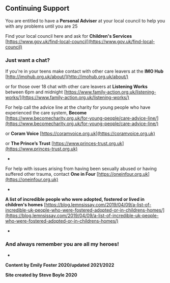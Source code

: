 
## Continuing Support

You are entitled to have a **Personal Adviser** at your local council to help you with any problems until you are 25

Find your local council here and ask for **Children's Services**
[https://www.gov.uk/find-local-council](https://www.gov.uk/find-local-council)


### Just want a chat?

If you're in your teens make contact with other care leavers at the **IMO Hub**
[http://imohub.org.uk/about/](http://imohub.org.uk/about/)

or for those over 18 chat with other care leavers at **Listening Works** between 6pm and midnight [https://www.family-action.org.uk/listening-works/](https://www.family-action.org.uk/listening-works/)



For help call the advice line at the charity for young people who have experienced the care system, **Become** [https://www.becomecharity.org.uk/for-young-people/care-advice-line/](https://www.becomecharity.org.uk/for-young-people/care-advice-line/)


or **Coram Voice**
[https://coramvoice.org.uk](https://coramvoice.org.uk)


or **The Prince’s Trust**
[https://www.princes-trust.org.uk](https://www.princes-trust.org.uk)

*

For help with issues arising from having been sexually abused or having suffered other trauma, contact **One in Four** [https://oneinfour.org.uk](https://oneinfour.org.uk)


*

**A list of incredible people who were adopted, fostered or lived in children's homes** [https://blog.lemnsissay.com/2019/04/09/a-list-of-incredible-uk-people-who-were-fostered-adopted-or-in-childrens-homes/](https://blog.lemnsissay.com/2019/04/09/a-list-of-incredible-uk-people-who-were-fostered-adopted-or-in-childrens-homes/)

*



### And always remember you are all my heroes!


*


**Content by Emily Foster 2020/updated 2021/2022**

**Site created by Steve Boyle 2020**

